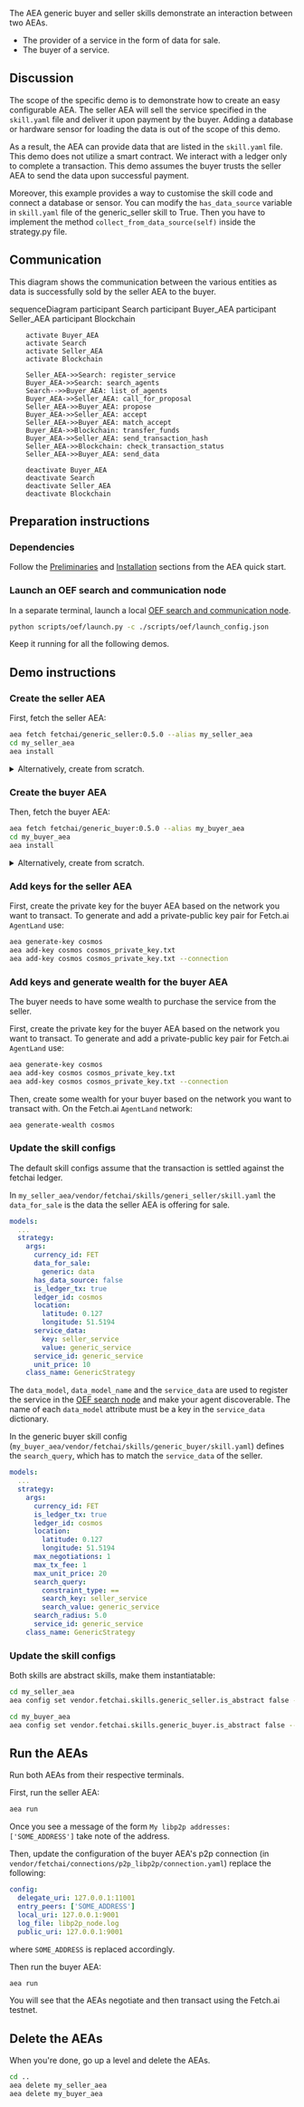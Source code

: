 The AEA generic buyer and seller skills demonstrate an interaction between two AEAs.

* The provider of a service in the form of data for sale.
* The buyer of a service.

## Discussion

The scope of the specific demo is to demonstrate how to create an easy configurable AEA. The seller AEA will sell the service specified in the `skill.yaml` file and deliver it upon payment by the buyer. Adding a database or hardware sensor for loading the data is out of the scope of this demo.

As a result, the AEA can provide data that are listed in the `skill.yaml` file. This demo does not utilize a smart contract. We interact with a ledger only to complete a transaction. This demo assumes the buyer
trusts the seller AEA to send the data upon successful payment.

Moreover, this example provides a way to customise the skill code and connect a database or sensor. You can modify the `has_data_source` variable in `skill.yaml` file of the generic_seller skill to True. Then you have to implement the method `collect_from_data_source(self)` inside the strategy.py file.

## Communication

This diagram shows the communication between the various entities as data is successfully sold by the seller AEA to the buyer. 

<div class="mermaid">
    sequenceDiagram
        participant Search
        participant Buyer_AEA
        participant Seller_AEA
        participant Blockchain
    
        activate Buyer_AEA
        activate Search
        activate Seller_AEA
        activate Blockchain
        
        Seller_AEA->>Search: register_service
        Buyer_AEA->>Search: search_agents
        Search-->>Buyer_AEA: list_of_agents
        Buyer_AEA->>Seller_AEA: call_for_proposal
        Seller_AEA->>Buyer_AEA: propose
        Buyer_AEA->>Seller_AEA: accept
        Seller_AEA->>Buyer_AEA: match_accept
        Buyer_AEA->>Blockchain: transfer_funds
        Buyer_AEA->>Seller_AEA: send_transaction_hash
        Seller_AEA->>Blockchain: check_transaction_status
        Seller_AEA->>Buyer_AEA: send_data
        
        deactivate Buyer_AEA
        deactivate Search
        deactivate Seller_AEA
        deactivate Blockchain
       
</div>

## Preparation instructions
 
### Dependencies

Follow the <a href="../quickstart/#preliminaries">Preliminaries</a> and <a href="../quickstart/#installation">Installation</a> sections from the AEA quick start.

### Launch an OEF search and communication node
In a separate terminal, launch a local [OEF search and communication node](../oef-ledger).
``` bash
python scripts/oef/launch.py -c ./scripts/oef/launch_config.json
```

Keep it running for all the following demos.

## Demo instructions

### Create the seller AEA

First, fetch the seller AEA:
``` bash
aea fetch fetchai/generic_seller:0.5.0 --alias my_seller_aea
cd my_seller_aea
aea install
```

<details><summary>Alternatively, create from scratch.</summary>
<p>

The following steps create the seller from scratch:
``` bash
aea create my_seller_aea
cd my_seller_aea
aea add connection fetchai/p2p_libp2p:0.5.0
aea add connection fetchai/soef:0.5.0
aea add connection fetchai/ledger:0.2.0
aea add skill fetchai/generic_seller:0.8.0
aea install
aea config set agent.default_connection fetchai/p2p_libp2p:0.5.0
```

In `my_seller_aea/aea-config.yaml` add 
``` yaml
default_routing:
  fetchai/ledger_api:0.1.0: fetchai/ledger:0.2.0
  fetchai/oef_search:0.3.0: fetchai/soef:0.5.0
```

</p>
</details>

### Create the buyer AEA

Then, fetch the buyer AEA:
``` bash
aea fetch fetchai/generic_buyer:0.5.0 --alias my_buyer_aea
cd my_buyer_aea
aea install
```

<details><summary>Alternatively, create from scratch.</summary>
<p>

The following steps create the buyer from scratch:
``` bash
aea create my_buyer_aea
cd my_buyer_aea
aea add connection fetchai/p2p_libp2p:0.5.0
aea add connection fetchai/soef:0.5.0
aea add connection fetchai/ledger:0.2.0
aea add skill fetchai/generic_buyer:0.7.0
aea install
aea config set agent.default_connection fetchai/p2p_libp2p:0.5.0
```

In `my_buyer_aea/aea-config.yaml` add 
``` yaml
default_routing:
  fetchai/ledger_api:0.1.0: fetchai/ledger:0.2.0
  fetchai/oef_search:0.3.0: fetchai/soef:0.5.0
```

</p>
</details>


### Add keys for the seller AEA

First, create the private key for the buyer AEA based on the network you want to transact. To generate and add a private-public key pair for Fetch.ai `AgentLand` use:
``` bash
aea generate-key cosmos
aea add-key cosmos cosmos_private_key.txt
aea add-key cosmos cosmos_private_key.txt --connection
```

### Add keys and generate wealth for the buyer AEA

The buyer needs to have some wealth to purchase the service from the seller.

First, create the private key for the buyer AEA based on the network you want to transact. To generate and add a private-public key pair for Fetch.ai `AgentLand` use:
``` bash
aea generate-key cosmos
aea add-key cosmos cosmos_private_key.txt
aea add-key cosmos cosmos_private_key.txt --connection
```

Then, create some wealth for your buyer based on the network you want to transact with. On the Fetch.ai `AgentLand` network:
``` bash
aea generate-wealth cosmos
```

<!-- <details><summary>Alternatively, create wealth for other test networks.</summary>
<p>

To generate and add a private-public key pair for Ethereum use:
``` bash
aea generate-key ethereum
aea add-key ethereum eth_private_key.txt
```

On the Ethereum `ropsten` network.
``` bash
aea generate-wealth ethereum
```

Alternatively, to generate and add a private-public key pair for Cosmos use:
``` bash
aea generate-key cosmos
aea add-key cosmos cosmos_private_key.txt
```

On the Cosmos `testnet` network.
``` bash
aea generate-wealth cosmos
```

</p>
</details> -->


### Update the skill configs

The default skill configs assume that the transaction is settled against the fetchai ledger.

In `my_seller_aea/vendor/fetchai/skills/generi_seller/skill.yaml` the `data_for_sale` is the data the seller AEA is offering for sale.
``` yaml
models:
  ...
  strategy:
    args:
      currency_id: FET
      data_for_sale:
        generic: data
      has_data_source: false
      is_ledger_tx: true
      ledger_id: cosmos
      location:
        latitude: 0.127
        longitude: 51.5194
      service_data:
        key: seller_service
        value: generic_service
      service_id: generic_service
      unit_price: 10
    class_name: GenericStrategy
```
The `data_model`, `data_model_name` and the `service_data` are used to register the service in the [OEF search node](../oef-ledger) and make your agent discoverable. The name of each `data_model` attribute must be a key in the `service_data` dictionary.

In the generic buyer skill config (`my_buyer_aea/vendor/fetchai/skills/generic_buyer/skill.yaml`) defines the `search_query`, which has to match the `service_data` of the seller.

``` yaml
models:
  ...
  strategy:
    args:
      currency_id: FET
      is_ledger_tx: true
      ledger_id: cosmos
      location:
        latitude: 0.127
        longitude: 51.5194
      max_negotiations: 1
      max_tx_fee: 1
      max_unit_price: 20
      search_query:
        constraint_type: ==
        search_key: seller_service
        search_value: generic_service
      search_radius: 5.0
      service_id: generic_service
    class_name: GenericStrategy
```

<!-- <details><summary>Alternatively, configure skills for other test networks.</summary>
<p>

<strong>Seller:</strong>
<br>
Ensure you are in the seller project directory.

For ethereum, update the skill config of the seller via the `aea config get/set` command like so:
``` bash
aea config set vendor.fetchai.skills.generic_seller.models.strategy.args.currency_id ETH
aea config set vendor.fetchai.skills.generic_seller.models.strategy.args.ledger_id ethereum
```

Or for cosmos, like so:
``` bash
aea config set vendor.fetchai.skills.generic_seller.models.strategy.args.currency_id ATOM
aea config set vendor.fetchai.skills.generic_seller.models.strategy.args.ledger_id cosmos
```

This updates the generic seller skill config (`my_seller_aea/vendor/fetchai/skills/generic_seller/skill.yaml`).


<strong>Buyer:</strong>
<br>
Ensure you are in the buyer project directory.

For ethereum, update the skill config of the buyer via the `aea config get/set` command like so:
``` bash
aea config set vendor.fetchai.skills.generic_buyer.models.strategy.args.currency_id ETH
aea config set vendor.fetchai.skills.generic_buyer.models.strategy.args.ledger_id ethereum
```

Or for cosmos, like so:
``` bash
aea config set vendor.fetchai.skills.generic_buyer.models.strategy.args.currency_id ATOM
aea config set vendor.fetchai.skills.generic_buyer.models.strategy.args.ledger_id cosmos
```

This updates the buyer skill config (`my_buyer_aea/vendor/fetchai/skills/generic_buyer/skill.yaml`).

</p>
</details> -->

### Update the skill configs

Both skills are abstract skills, make them instantiatable:

``` bash
cd my_seller_aea
aea config set vendor.fetchai.skills.generic_seller.is_abstract false --type bool
```

``` bash
cd my_buyer_aea
aea config set vendor.fetchai.skills.generic_buyer.is_abstract false --type bool
```

## Run the AEAs

Run both AEAs from their respective terminals.

First, run the seller AEA:

``` bash
aea run
```

Once you see a message of the form `My libp2p addresses: ['SOME_ADDRESS']` take note of the address.

Then, update the configuration of the buyer AEA's p2p connection (in `vendor/fetchai/connections/p2p_libp2p/connection.yaml`) replace the following:

``` yaml
config:
  delegate_uri: 127.0.0.1:11001
  entry_peers: ['SOME_ADDRESS']
  local_uri: 127.0.0.1:9001
  log_file: libp2p_node.log
  public_uri: 127.0.0.1:9001
```

where `SOME_ADDRESS` is replaced accordingly.

Then run the buyer AEA:
``` bash
aea run
```

You will see that the AEAs negotiate and then transact using the Fetch.ai testnet.

## Delete the AEAs
When you're done, go up a level and delete the AEAs.
``` bash 
cd ..
aea delete my_seller_aea
aea delete my_buyer_aea
```

